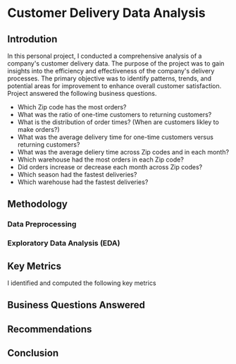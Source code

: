 # Customer Delivery Data Analysis
## Introdution
In this personal project, I conducted a comprehensive analysis of a company's customer delivery data. The purpose of the project was to gain insights into the efficiency and effectiveness of the company's delivery processes. The primary objective was to identify patterns, trends, and potential areas for improvement to enhance overall customer satisfaction. Project answered the following business questions. 

- Which Zip code has the most orders?
- What was the ratio of one-time customers to returning customers?
- What is the distribution of order times? (When are customers likley to make orders?)
- What was the average delivery time for one-time customers versus returning customers?
- What was the average deliery time across Zip codes and in each month?
- Which warehouse had the most orders in each Zip code?
- Did orders increase or decrease each month across Zip codes?
- Which season had the fastest deliveries?
- Which warehouse had the fastest deliveries?

## Methodology
### Data Preprocessing
### Exploratory Data Analysis (EDA)
## Key Metrics
I identified and computed the following key metrics
## Business Questions Answered
## Recommendations
## Conclusion
